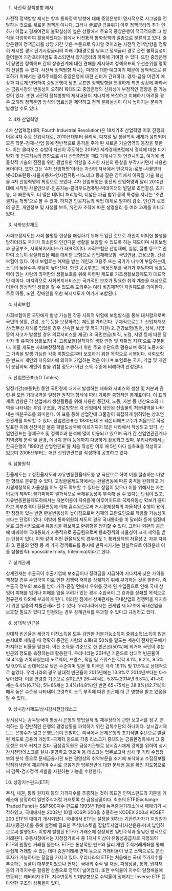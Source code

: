 1. 사전적 정책방향 제시

사전적 정책방향 제시는 향후 통화정책 방향에 대해 중앙은행이 명시적으로 시그널을 전달하는 것으로 새로운 정책은 아니다. 그러나 글로벌 금융위기 이후 정책금리의 추가 인하가 어렵고 경제여건의 불확실성이 높은 상황에서 주요국 중앙은행이 적극적으로 그 방식을 다양화하여 활용하였다는 점에서 비전통적 통화정책의 일종으로 분류되고 있다. 중앙은행이 정책금리를 상당 기간 낮은 수준으로 유지할 것이라는 사전적 정책방향을 명확히 제시할 경우 단기시장금리의 미래 기대경로를 낮추고 정책금리 경로 관련 불확실성이 줄어들어 기간프리미엄도 축소되면서 장기금리의 하락에 기여할 수 있다.
또한 중앙은행이 당면한 정책목표 간의 상충관계에 대한 견해를 제시하여 정책목표의 우선순위를 명확히 전달할 수 있다. 사전적 정책방향 제시는 미래에 대한 예고이기 때문에 정책적으로 유효하기 위해서는 경제주체들의 중앙은행에 대한 신뢰가 긴요하다. 경제-금융 여건이 예상과 다르게 변화하여 중앙은행이 당초 공표한 정책방향을 변경하게 되면 상황에 따라서는 금융시장의 변동성이 오히려 확대되고 중앙은행의 신뢰성에 부정적인 영향을 줄 가능성이 있다. 또한 사전적 정책방향의 제시내용이 지나치게 복잡하고 이해하기 어려울 경우 오히려 정책운영 방식의 명료성을 제약하고 정책 불확실성이 다시 높아지는 문제가 발생할 수도 있다.

2. 4차 산업혁명

4차 산업혁명(4IR; Fourth Industrial Revolution)은 18세기초 산업혁명 이후 진행되어온 4차 주요 산업시대로, 2010년대부터 물리적, 디지털 및 생물학적 세계가 융합되어 모든 학문-경제-산업 등에 전반적으로 충격을 주게 된 새로운 기술영역의 등장을 뜻한다. 이는 클라우스 슈밥이 자신이 주도하는 2016년 세계경제포럼에서 경제에 대한 디지털화 및 인공지능의 영향으로 4차 산업혁명을 '제2 기계시대'와 연관시키고, 여기에 생물학적 기술의 진전을 위한 광범위한 역할을 추가한 자신의 통찰을 부각시키면서 사용한 용어이다. 또한 그는 '4차 산업혁명'이라는 자신의 저서에서 인공지능-로봇-사물인터넷-3D프린팅-자율자동차-양자컴퓨팅-나노테크 등과 같은 영역에서 이뤄질 기술 혁신을 4차 산업혁명의 특징으로 보았다. 4차 산업혁명은 종전의 산업혁명과 달리 2010년대에 시작된 사물인터넷-인공지능-클라우드컴퓨팅-빅데이터의 발달로 초연결성, 초지능, 더 빠른속도, 더 많은 데이터 처리능력, 더넓은 파급 범위 등의 특성을 지니는 '초연결지능 혁명'으로 볼 수 있따. 하지만 인공지능의 작업 대체로 일자리 감소, 인간과 로봇의 공존, 개인정보 및 사생활 보호, 유전자 조작에 따른 생명윤리 등 여러 과제를 지니고 있다.

3. 사화보장제도

사회보장제도는 사회 불평등 현상을 해결하기 위해 도입된 것으로 개인이 어떠한 불행을 당하더라도 국가가 최소한의 인간다운 생활을 보장할 수 있또록 하는 제도이며 사회보험과 공공부조, 사회복지서비스가 대표적이다. 사회보험은 산업재해, 실업, 질병 등으로 인하여 소득이 상실되었을 때를 대비한 보험으로 산업재해보험, 국민연금, 고용보험, 건강보험이 있다. 이때 보험료는 혜택을 받는 개인과 고용주 또는 국가가 나누어 부담하는데, 소득이 높을수록 부담이 높아진다. 한편 공공부조는 비용전부를 국가가 부담하며 생활능력이 없는 사람의 최저한의 생활보호를 위해 마련된 제도로 기초생활보장제도가 대표적인 예이다. 마지막으로 사회복지서비스는 국가적인 보호가 필요한 취약 계층을 대상으로 이들이 정상적인 생활을 할 수 있도록 도와주는 여러 비경제적인 지원제도를 의미한다. 주로 아동, 노인, 장애인을 위한 복지제도가 여기에 포함된다.

4. 사회보험

사회보험이란 국민에게 발생 가능한 각종 사회적 위험에 보험방식을 통해 대처함으로써 국민의 생활, 건강, 소득 등을 보장하려는 제도를 가리킨다. 구체적으로는 1. 산업재해보상(업무상 재해를 입었을 경우 신속한 보상 및 복귀 지원) 2. 건강보험(질병, 상해, 사망 등의 사고가 발생할 경우 의료서비스를 제공) 3. 국민연금(퇴직, 노령, 사망 등에 따른 당사자 및 유족의 생활보장) 4. 고용보험(실직자의 생활 안정 및 재취업 지원)으로 구분된다. 이들 제도는 사회보장정책을 수행하기 위한 주요 수단으로 활용되며 특히 노동자와 그 가족을 발생 가능한 각종 위험으로부터 보호하기 위한 목적으로 시행된다. 사회보험은 반드시 개인의 자유의사에 의하여 가입하는 것은 아니며 보험료는 국가, 기업 및 개인이 분담하되 개인이 받을 위험 정도가 아닌 소득 수준에 비례하여 산정된다.

5. 산업연관표(I/O Tables)

일정기간(보통1년) 동안 국민경제 내에서 발생하는 재화와 서비스의 생산 및 처분과 관련 된 모든 거래내역을 일정한 원칙과 형식에 따라 기록한 종합적인 통계표이다. 이 표의 세로 방향은 각 산업에서 생산활동을 위해 사용한 중간재, 노동, 자본 등 생산요소의 내역을 나타내는 투입 구조를, 가로방향은 각 산업에서 생산된 산출물의 처분내역을 나타내는 배분구조를 의미한다. 이 표를 통해 산업간에 그물같이 복잡하게 얽혀있는 상호연관관계를 파악할 수 있다. 산업연관표는 1930년대 초 레온티에프교수가 처음으로 작성 발표한 이래 선진국은 물론 개발도상국에 이르기까지 많은 나라에서 작성되고 있다. 산업연관표는 경제구조 및 정책효과 분석에 많이 이용되고 있으며 국가 간 산업연관관계나 지역경제 분석 및 환경, 에너지 분야 등에까지 다양하게 활용되고 있따. 우리나라에서는 한국은행이 '1960년 산업연관표'를 처음 작성한 이후 매 5년 마다 실측표를 작성하고 있으며 2006년부터는 매년 산업연관표를 작성하여 공표하고 있다.

6. 삼불원칙

환율제도는 고정환율제도와 자유변동환율제도를 양 극단으로 하여 이를 절충하는 다양한 형태로 분류할 수 있다. 고정환율제도하에서는 환율변동에 따른 충격을 완화하고 거시경제정책의 자율성을 어느 정도 확보할 수 있다는 장점이 있으나 이를 위해서는 자본이동의 제약이 불가피하여 결과적으로 국제유동성이 부족해 질 수 있다는 단점이 있고, 자유변동환율제도하에서는 자본이동이 자유롭게 이루어지므로 국제유동성 확보가 용이하고 외부충격이 환율변동에 의해 흡수됨으로써 거시경제정책의 자율적인 수행이 용이한 장점이 있는 반면 환율변동성이 높아짐으로써 경제의 교란요인으로 작용할 가능성이 크다는 단점이 있다. 이밖에 통화위원회 제도의 경우 국내통화를 미 달러화 등에 일정비율로 고정시킴으로써 유동성을 확보하고 환위험을 방지할 수 있다. 그러나 외환의 공급에 비례하여 국내통화가 자동적으로 공급됨으로써 통화정책의 자율성이 크게 제약을 받는 단점이 있다. 이와 같이 어떤 환율제도의 경우라도 1. 통화정책의 자율성 2. 자본 자유화 3. 환율의 안정 등 세 가지 정책목표를 동시에 만족시키기는 현실적으로 어려운데 이를 삼불원칙(impossible trinity, trilemma)이라고 한다.

7. 상계관세

상계관세는 수출국이 수출기업에 보조금이나 장려금을 지급하여 지나치게 낮은 가격을 책정할 경우 수입국이 이로 인한 경쟁력 저하를 상쇄하기 위해 부과하는 것을 말한다. 즉 수출국 정부의 보조를 받아 가격-품질 면에서 우위를 갖게 된 수입품으로 인해 국내 산업이 피해를 입거나 피해를 입을 우려가 있는 경우 수입국이 그 효과를 상쇄할 목적으로 정규관세 이외에 부과하게 된다. 이러한 점에서 상계관세는 국내산업의 경쟁력을 유지하기 위한 일종의 차별관세라 할 수 있다. 우리나라에서는 관세법 제 57조에 국내산업을 보호할 필요가 있다고 인정되는 경우 상계관세를 부과할 수 있다고 규정하고 있다.

8. 상대적 빈곤율

상대적 빈곤율은 세금과 이전소득을 모두 감안한 처분가능소득이 중위소득(소득이 많은 순서대로 세웠을 때 정확히 중간인 사람의 소득)의 50%를 밑도는 계층이 전체인구에서 차지하는 비율을 말한다. 이는 소득을 기준으로 한 빈곤선(50%)에 의거해 국민이 겪는 빈곤의 정도를 측정하는데 활용된다. 우리나라는 2014년 기준으로 상대적 빈곤율이 14.4%를 기록하였는데 노르웨이, 프랑스, 독일 및 스위스는 각각 8.1%, 8.2%, 9.5% 및 9.9%로 상대적으로 낮은 수준이며 일본 및 미국은 각각 16.1% 및 17.5%로 상대적으로 높았다. 우리나라의 경우 상대적 빈곤율이 2015년에는 13.8%로 2014년보다는 다소 낮아졌다. 이를 연령층 기준으로 살펴보면 26~40세는 5.8%(2014년 6.5%), 41~50세는 6.4%(6.7%), 51~65세는 3.4%(14.8%)인 반면 65~75세는 38.8%(42.7%)의 매우 높은 수준을 나타내어 고령측이 소득 부족에 따른 빈곤에 더 큰 영향을 받고 있음을 알 수 있다.

9. 상시감시제도/상시감시전담데스크

상시감시는 감독당국이 평상시 은행의 영업실적 및 재무상태에 관한 보고서를 징구, 분석하는 등 전반적인 은행의 경영상황을 파악하기 위한 감독수단의 하나이다. 상시감시제도는 은행수가 많고 은행도산이 빈발하는 미국에서 문제은행의 조기식별 수단으로 발달된 제도로 금융의 개방화-국제화 등으로 각종 리스크가 증대되는 금융환경하에서 그 중요성은 더욱 커지고 있다. 금융감독원은 금융기관별로 상시감시체제 강화를 위하여 상시감시전담데스크를 설치-운영하고 잇으며 동 데스크는 업무보고서 심사 및 기타 수집정보의 분석 등으로 문제금융기관 또는 경영상의 취약부문을 조기에 포착하고 수집정보를 임점검사반에 제공하며 수시로 금융기관 업무전반에 대한 문제점 등을 확인 지도함으로써 감독-검사정책 개발을 지원하는 기능을 수행한다.

10. 상장지수펀드(ETF)

주식, 채권, 통화 원자재 등의 가격지수를 추종하는 것이 목표인 인덱스펀드의 지분을 거래소에 상장하여 일반주식처럼 거래토록 한 금융상품이다. 최초의 ETF(Exchange Traded Fund)는 S&P500지수 펀드로 1993년 1월에 뉴욕증권거래소에서 매매되기 시작하였고, 국내에서는 2002년 10월 KOSPI 200을 추종하는 KODEX 200과 KOSEF 200 ETF의 매매가 개시되었다. 국내에서 ETF는 설정을 원하는 기관투자자가 지정참가회사(증권사)를 통해 설정에 필요한 주식바스켓을 집합투자업자(자산운용사)에 납임하으로써 발행된다. 이렇게 발행된 ETF가 거래소에 상장되면 일반주식과 동일한 방식으로 거래된다. 유통시장에서는 지정참가회사 중 1개사 이상이 유동성공급자로 지정되어 ETF의 원활한 거래를 돕는다. ETF는 통상적인 펀드와 달리 개인 주식거래계좌를 통해 손쉽게 거래할 수 있는 데다 증권거래세 면제 등으로 거래비용이 낮고 소액으로도 분산투자가 가능하다는 장점을 가지고 있다. 우리나라의 ETF는 처음에는 국내 주가지수를 추종하는 상품이 대부분이었으나 현재는 국내외 주식 및 채권, 파생상품, 통화, 원자재 등의 가격지수를 활용한 상품으로 영역이 넓어졌다. 또한 수익률이 지수의 일정배율에 연동되는 레버리지 ETF, 지수변동의 반대방향으로 수익률이 정해지는 Inverse ETF 등 다양한 구조의 상품들이 있다.

